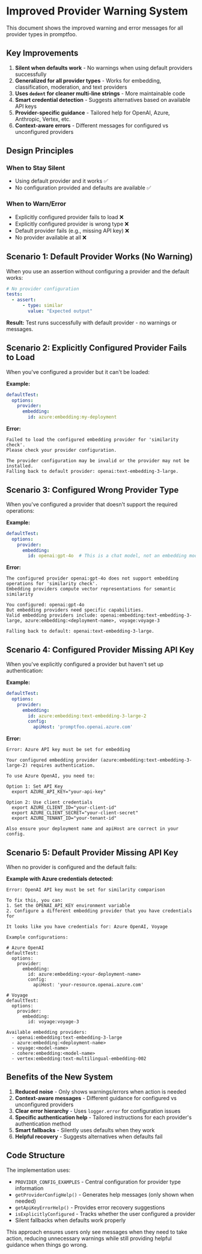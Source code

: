 # Improved Provider Warning System

This document shows the improved warning and error messages for all provider types in promptfoo.

## Key Improvements

1. **Silent when defaults work** - No warnings when using default providers successfully
2. **Generalized for all provider types** - Works for embedding, classification, moderation, and text providers
3. **Uses `dedent` for cleaner multi-line strings** - More maintainable code
4. **Smart credential detection** - Suggests alternatives based on available API keys
5. **Provider-specific guidance** - Tailored help for OpenAI, Azure, Anthropic, Vertex, etc.
6. **Context-aware errors** - Different messages for configured vs unconfigured providers

## Design Principles

### When to Stay Silent
- Using default provider and it works ✅
- No configuration provided and defaults are available ✅

### When to Warn/Error
- Explicitly configured provider fails to load ❌
- Explicitly configured provider is wrong type ❌
- Default provider fails (e.g., missing API key) ❌
- No provider available at all ❌

## Scenario 1: Default Provider Works (No Warning)

When you use an assertion without configuring a provider and the default works:

```yaml
# No provider configuration
tests:
  - assert:
      - type: similar
        value: "Expected output"
```

**Result:** Test runs successfully with default provider - no warnings or messages.

## Scenario 2: Explicitly Configured Provider Fails to Load

When you've configured a provider but it can't be loaded:

**Example:**
```yaml
defaultTest:
  options:
    provider:
      embedding:
        id: azure:embedding:my-deployment
```

**Error:**
```
Failed to load the configured embedding provider for 'similarity check'. 
Please check your provider configuration.

The provider configuration may be invalid or the provider may not be installed.
Falling back to default provider: openai:text-embedding-3-large.
```

## Scenario 3: Configured Wrong Provider Type

When you've configured a provider that doesn't support the required operations:

**Example:**
```yaml
defaultTest:
  options:
    provider:
      embedding:
        id: openai:gpt-4o  # This is a chat model, not an embedding model
```

**Error:**
```
The configured provider openai:gpt-4o does not support embedding operations for 'similarity check'.
Embedding providers compute vector representations for semantic similarity

You configured: openai:gpt-4o
But embedding providers need specific capabilities.
Valid embedding providers include: openai:embedding:text-embedding-3-large, azure:embedding:<deployment-name>, voyage:voyage-3

Falling back to default: openai:text-embedding-3-large.
```

## Scenario 4: Configured Provider Missing API Key

When you've explicitly configured a provider but haven't set up authentication:

**Example:**
```yaml
defaultTest:
  options:
    provider:
      embedding:
        id: azure:embedding:text-embedding-3-large-2
        config:
          apiHost: 'promptfoo.openai.azure.com'
```

**Error:**
```
Error: Azure API key must be set for embedding

Your configured embedding provider (azure:embedding:text-embedding-3-large-2) requires authentication.

To use Azure OpenAI, you need to:

Option 1: Set API Key
  export AZURE_API_KEY="your-api-key"

Option 2: Use client credentials
  export AZURE_CLIENT_ID="your-client-id"
  export AZURE_CLIENT_SECRET="your-client-secret"
  export AZURE_TENANT_ID="your-tenant-id"

Also ensure your deployment name and apiHost are correct in your config.
```

## Scenario 5: Default Provider Missing API Key

When no provider is configured and the default fails:

**Example with Azure credentials detected:**
```
Error: OpenAI API key must be set for similarity comparison

To fix this, you can:
1. Set the OPENAI_API_KEY environment variable
2. Configure a different embedding provider that you have credentials for

It looks like you have credentials for: Azure OpenAI, Voyage

Example configurations:

# Azure OpenAI
defaultTest:
  options:
    provider:
      embedding:
        id: azure:embedding:<your-deployment-name>
        config:
          apiHost: 'your-resource.openai.azure.com'

# Voyage
defaultTest:
  options:
    provider:
      embedding:
        id: voyage:voyage-3

Available embedding providers:
  - openai:embedding:text-embedding-3-large
  - azure:embedding:<deployment-name>
  - voyage:<model-name>
  - cohere:embedding:<model-name>
  - vertex:embedding:text-multilingual-embedding-002
```

## Benefits of the New System

1. **Reduced noise** - Only shows warnings/errors when action is needed
2. **Context-aware messages** - Different guidance for configured vs unconfigured providers
3. **Clear error hierarchy** - Uses `logger.error` for configuration issues
4. **Specific authentication help** - Tailored instructions for each provider's authentication method
5. **Smart fallbacks** - Silently uses defaults when they work
6. **Helpful recovery** - Suggests alternatives when defaults fail

## Code Structure

The implementation uses:
- `PROVIDER_CONFIG_EXAMPLES` - Central configuration for provider type information
- `getProviderConfigHelp()` - Generates help messages (only shown when needed)
- `getApiKeyErrorHelp()` - Provides error recovery suggestions
- `isExplicitlyConfigured` - Tracks whether the user configured a provider
- Silent fallbacks when defaults work properly

This approach ensures users only see messages when they need to take action, reducing unnecessary warnings while still providing helpful guidance when things go wrong. 